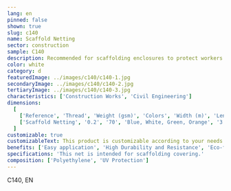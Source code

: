 ```yaml
---
lang: en
pinned: false
shown: true
slug: c140
name: Scaffold Netting
sector: construction
sample: C140
description: Recommended for scaffolding enclosures to protect workers from material projections, such as paints and dust. It also controls the passage of solar radiation, significantly reducing it, and protects against direct wind action.
color: white
category: d
featuredImage: ../images/c140/c140-1.jpg
secondaryImage: ../images/c140/c140-2.jpg
tertiaryImage: ../images/c140/c140-3.jpg
characteristics: ['Construction Works', 'Civil Engineering']
dimensions:
  [
    ['Reference', 'Thread', 'Weight (gsm)', 'Colors', 'Width (m)', 'Length (m)'],
    ['Scaffold Netting', '0.2', '70', 'Blue, White, Green, Orange', '3', '100'],
  ]
customizable: true
customizableText: This product is customizable according to your needs. Contact us for more information.
benefits: ['Easy application', 'High Durability and Resistance', 'Eco-friendly product, 100% recyclable']
specifications: 'This net is intended for scaffolding covering.'
composition: ['Polyethylene', 'UV Protection']
---
```


C140, EN
